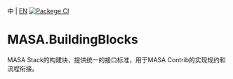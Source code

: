 中 | [EN](README.md)
[![Packege CI](https://github.com/MIXVII/MASA.BuildingBlocks/actions/workflows/packge.yml/badge.svg)](https://github.com/MIXVII/MASA.BuildingBlocks/actions/workflows/packge.yml)
# MASA.BuildingBlocks
MASA Stack的构建块，提供统一的接口标准，用于MASA Contrib的实现规约和流程衔接。
